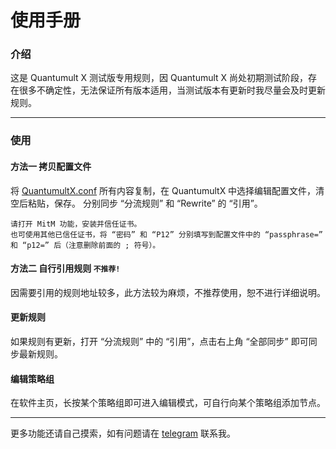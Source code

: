 # 使用手册

### 介绍

这是 Quantumult X 测试版专用规则，因 Quantumult X 尚处初期测试阶段，存在很多不确定性，无法保证所有版本适用，当测试版本有更新时我尽量会及时更新规则。

---

### 使用
#### 方法一  拷贝配置文件
将 [QuantumultX.conf](https://raw.githubusercontent.com/GeQ1an/Rules/master/QuantumultX/QuantumultX.conf) 所有内容复制，在 QuantumultX 中选择编辑配置文件，清空后粘贴，保存。
分别同步 “分流规则” 和 “Rewrite” 的 “引用”。
````
请打开 MitM 功能，安装并信任证书。
也可使用其他已信任证书，将 “密码” 和 “P12” 分别填写到配置文件中的 “passphrase=” 和 “p12=” 后（注意删除前面的 ; 符号）。
````

#### 方法二  自行引用规则 `不推荐!`
因需要引用的规则地址较多，此方法较为麻烦，不推荐使用，恕不进行详细说明。

#### 更新规则
如果规则有更新，打开 “分流规则” 中的 “引用”，点击右上角 “全部同步” 即可同步最新规则。

#### 编辑策略组
在软件主页，长按某个策略组即可进入编辑模式，可自行向某个策略组添加节点。

---
更多功能还请自己摸索，如有问题请在 [telegram](https://t.me/GeQ1an) 联系我。
